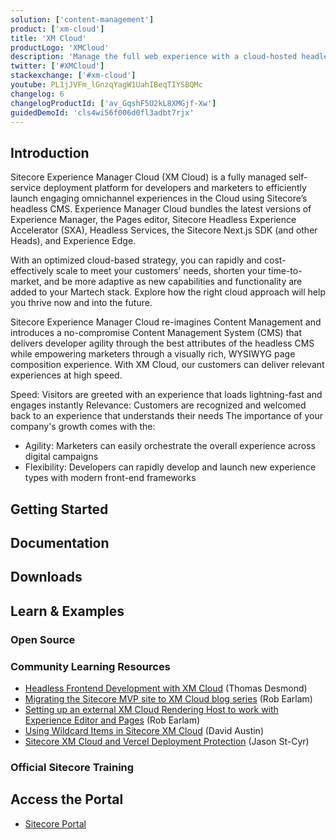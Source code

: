 ```yaml
---
solution: ['content-management']
product: ['xm-cloud']
title: 'XM Cloud'
productLogo: 'XMCloud'
description: 'Manage the full web experience with a cloud-hosted headless Web CMS.'
twitter: ['#XMCloud']
stackexchange: ['#xm-cloud']
youtube: PL1jJVFm_lGnzqYagW1UahIBeqTIYSBQMc
changelog: 6
changelogProductId: ['av_GqshF5U2kL8XMGjf-Xw']
guidedDemoId: 'cls4wi56f006d0fl3adbt7rjx'
---
```


<Promo
  title="Sitecore Accelerate"
  description="Sitecore Accelerate is a dedicated program to help Sitecore customers upgrade their existing PaaS CMS or commerce solution to our next-gen SaaS products. "
  imageSource="/images/accelerate.png"
  linkText="Read more"
  linkHref="/learn/accelerate/xm-cloud" isImageLeft={false}
/>

## Introduction

Sitecore Experience Manager Cloud (XM Cloud) is a fully managed self-service deployment platform for developers and marketers to efficiently launch engaging omnichannel experiences in the Cloud using Sitecore’s headless CMS. Experience Manager Cloud bundles the latest versions of Experience Manager, the Pages editor, Sitecore Headless Experience Accelerator (SXA), Headless Services, the Sitecore Next.js SDK (and other Heads), and Experience Edge.

With an optimized cloud-based strategy, you can rapidly and cost-effectively scale to meet your customers’ needs, shorten your time-to-market, and be more adaptive as new capabilities and functionality are added to your Martech stack. Explore how the right cloud approach will help you thrive now and into the future.

Sitecore Experience Manager Cloud re-imagines Content Management and introduces a no-compromise Content Management System (CMS) that delivers developer agility through the best attributes of the headless CMS while empowering marketers through a visually rich, WYSIWYG page composition experience. With XM Cloud, our customers can deliver relevant experiences at high speed.

Speed: Visitors are greeted with an experience that loads lightning-fast and engages instantly
Relevance: Customers are recognized and welcomed back to an experience that understands their needs
The importance of your company's growth comes with the:

- Agility: Marketers can easily orchestrate the overall experience across digital campaigns
- Flexibility: Developers can rapidly develop and launch new experience types with modern front-end frameworks

## Getting Started

<Row columns={2}>
  <Article title="XM Cloud Introduction" description="XM Cloud is around the corner. But what is XM Cloud? What does it include? And how can you prepare for it?" link="/learn/getting-started/xm-cloud-introduction" />
  <Article title="Recommended Practices" description="Tips for teams working on XM Cloud projects from developers in the field" link="/learn/faq/xm-cloud-recommended-practices" />
  <Article title="Embedded Personalization " description="Learn more about XM Cloud Embedded Personalization." link="/learn/faq/xm-cloud-embedded-personalization" />
  <Article title="XM Cloud FAQ" description="Learn more about XM Cloud and all of the features." link="/learn/faq/xm-cloud" />
  <Article title="Getting started with XM Cloud" description="Read the step by step tutorial on the Sitecore Documentation site." link="https://doc.sitecore.com/xmc/en/developers/xm-cloud/getting-started-with-xm-cloud.html" />
  <Article title="Sitecore Accelerate" description="Sitecore Accelerate is a dedicated program to help Sitecore customers upgrade their existing PaaS CMS or commerce solution to our next-gen SaaS products." link="/learn/accelerate/xm-cloud" />
</Row>

## Documentation

<Row columns={4}>
<Link title="User Documentation" link="https://doc.sitecore.com/xmc/en/users/xm-cloud/index-en.html" />
<Link title="Developer Documentation" link="https://doc.sitecore.com/xmc/en/developers/xm-cloud/index-en.html" />
<Link title="XM Cloud Build Configuration" link="https://doc.sitecore.com/xmc/en/developers/xm-cloud/the-xm-cloud-build-configuration.html" />
<Link title="XM Cloud Deploy App" link="https://doc.sitecore.com/xmc/en/developers/xm-cloud/xm-cloud-deploy-app.html" />
<Link title="Developer Tools" link="https://doc.sitecore.com/xmc/en/developers/xm-cloud/developer-tools.html" />
<Link title="XM Cloud development" link="https://doc.sitecore.com/xmc/en/developers/xm-cloud/xm-cloud-development.html" />
<Link title="Cloud Portal developer docs" link="https://doc.sitecore.com/portal/en/developers/sitecore-cloud-portal/introduction-to-the-sitecore-cloud-portal.html" />
<Link title="Sitecore Accelerate" link="/learn/accelerate/xm-cloud" />
</Row>

## Downloads

<Row columns={2}>
<Article title="XM to XM Cloud Content Migration tool" description="Move content, media and user data from a source XM on-premises instance to a target XM Cloud environment." link="/downloads/xm-cloud#xm-to-xm-cloud-content-migration-tool" maxWidth="sm" linktext="Download"  />
</Row>

## Learn & Examples

### Open Source

<Row columns={3}>
<Repository framework="Nextjs" name="Headless SXA Starter Kit" description="This solution is designed to help developers learn and get started quickly with XM Cloud + SXA." repositoryUrl="https://github.com/sitecorelabs/xmcloud-foundation-head" />
<Repository framework="Nextjs" name="Sitecore PlaySummit Demo" description="The official Sitecore demo used to demo Sitecore DXP including Content Hub and JSS" repositoryUrl="https://github.com/Sitecore/Sitecore.Demo.XmCloud.PlaySummit" />
<Repository framework="Nextjs|DotNET" name="Example implementation" description="This repository contains the codebase for a series of sites managed by the developer relations at Sitecore" repositoryUrl="https://github.com/Sitecore/XM-Cloud-Introduction" />
</Row>

### Community Learning Resources

- [Headless Frontend Development with XM Cloud](https://thetombomb.com/posts/frontend-development-xm-cloud) (Thomas Desmond)
- [Migrating the Sitecore MVP site to XM Cloud blog series](https://robearlam.com/blog/migrating-the-sitecore-mvp-site-to-xm-cloud-part-1) (Rob Earlam)
- [Setting up an external XM Cloud Rendering Host to work with Experience Editor and Pages](https://robearlam.com/blog/setting-up-an-external-xm-cloud-rendering-host-to-work-with-experience-editor-and-pages) (Rob Earlam)
- [Using Wildcard Items in Sitecore XM Cloud](https://www.getfishtank.com/blog/using-wildcard-items-in-sitecore-xm-cloud) (David Austin)
- [Sitecore XM Cloud and Vercel Deployment Protection](https://community.sitecore.com/community?id=community_blog&sys_id=0bd592d61b1af91038a46421b24bcb43) (Jason St-Cyr)

### Official Sitecore Training

<Row columns={3}>
  <Link title="XM Cloud eLearning" link="https://learning.sitecore.com/pages/62/content-cloud-learning" />
  <Link title="XM Cloud for JSS Headless Developers" link="https://learning.sitecore.com/learn/learning_plan/view/50/xm-cloud-for-jss-headless-developers" />
  <Link title="XM Cloud for .NET Headless Developers" link="https://learning.sitecore.com/learn/learning_plan/view/51/xm-cloud-for-net-headless-developers" />
  <Link title="Sitecore XM Cloud Developer Fundamentals ILT" link="https://shop.learning.sitecore.com/products/1243" />
  <Link title="XM Cloud Exam Study Guide" link="https://learning.sitecore.com/learn/course/view/elearning/1253/study-guide-sitecore-xm-cloud-developer-certification-exam" />
  <Link title="Buy an XM Cloud Certification Exam" link="https://webassessor.com/sitecore" />
</Row>

## Access the Portal

- [Sitecore Portal](https://portal.sitecorecloud.io/)

